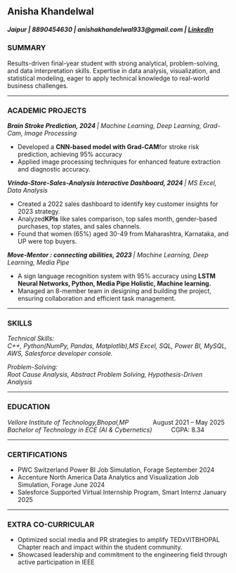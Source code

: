 <H2><b>Anisha Khandelwal</b></H2>
<H5>Jaipur | 8890454630 | anishakhandelwal933@gmail.com | <a href="https://www.linkedin.com/in/anishak03/" target="_blank">LinkedIn</a> </H5>
<h3><b>SUMMARY</b></h3>
Results-driven final-year student with strong analytical, problem-solving, and data interpretation skills. Expertise in data analysis, visualization, and statistical modeling, eager to apply technical knowledge to real-world business challenges.
<hr>
<h3> <b> ACADEMIC PROJECTS </b></h3>
<p><i><b>Brain Stroke Prediction,       2024 </b>| Machine Learning, Deep Learning, Grad-Cam, Image Processing </i>
 <ul>
<li>Developed a <b>CNN-based model with Grad-CAM</b>for stroke risk prediction, achieving 95% accuracy
</li>
<li> Applied image processing techniques for enhanced feature extraction and diagnostic accuracy.</li>
 </ul></p>


<p><i><b>Vrinda-Store-Sales-Analysis Interactive Dashboard,    2024 </b>| MS Excel, Data Analysis                                                                      </i>
 <ul>
<li>Created a 2022 sales dashboard to identify key customer insights for 2023 strategy.
</li>
 <li>Analyzed<b>KPIs</b> like sales comparison, top sales month, gender-based purchases, top states, and sales channels.
</li>
<li>	Found that women (65%) aged 30-49 from Maharashtra, Karnataka, and UP were top buyers.</li>
 </ul></p>


<p><i><b>Move-Mentor : connecting abilities,    2023 </b>| Machine Learning, Deep Learning, Media Pipe </i> 
 <ul> 
<li>A sign language recognition system with 95% accuracy using <b>LSTM Neural Networks, Python, Media Pipe Holistic, Machine learning.</b>
</li>
<li>Managed an 8-member team in designing and building the project, ensuring collaboration and efficient task management.</li>
  </ul>
  </p>
<hr>
<h3> <b>SKILLS</b></h3>
<p><i> Technical Skills:<br> C++, Python(NumPy, Pandas, Matplotlib),MS Excel, SQL, Power BI, MySQL, AWS, Salesforce developer 
console.</i></p>
<p><i>Problem-Solving:<br> Root Cause Analysis, Abstract Problem Solving, Hypothesis-Driven Analysis</i></p>
<hr>
<h3><b>EDUCATION </b></h3>
<p><i>Vellore Institute of Technology,Bhopal,MP</i> &nbsp;&nbsp;&nbsp;&nbsp;&nbsp;&nbsp;&nbsp;&nbsp;&nbsp;&nbsp;&nbsp;&nbsp; 
    August  2021 – May 2025<br>
<i>Bachelor of Technology in ECE (AI & Cybernetics)</i> &nbsp;&nbsp;&nbsp;&nbsp;&nbsp;&nbsp;&nbsp;&nbsp;&nbsp; CGPA: 8.34</p>

<hr>
<h3><b>CERTIFICATIONS</b></h3><p>
<ul>
 <li>PWC Switzerland Power BI Job Simulation, Forage September 2024</li>
<li>Accenture North America Data Analytics and Visualization Job Simulation, Forage June 2024</li> 
<li>Salesforce Supported Virtual Internship Program, Smart Internz January 2025</li>
</ul></p>
<hr>
<h3><b>EXTRA CO-CURRICULAR </b></h3>
<ul>
<li>Optimized social media and PR strategies to amplify TEDxVITBHOPAL Chapter reach and impact within the student 
community.</li>
<li>Showcased leadership and commitment to the engineering field through active participation in IEEE</li>
</ul>
